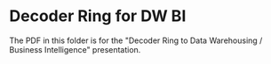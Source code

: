 # Decoder Ring for DW BI
The PDF in this folder is for the "Decoder Ring to Data Warehousing / Business Intelligence" presentation.
